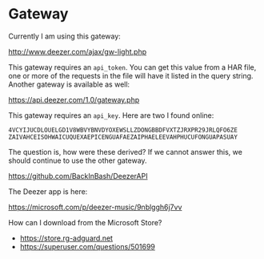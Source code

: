 # Gateway

Currently I am using this gateway:

http://www.deezer.com/ajax/gw-light.php

This gateway requires an `api_token`. You can get this value from a HAR file,
one or more of the requests in the file will have it listed in the query string.
Another gateway is available as well:

https://api.deezer.com/1.0/gateway.php

This gateway requires an `api_key`. Here are two I found online:

~~~
4VCYIJUCDLOUELGD1V8WBVYBNVDYOXEWSLLZDONGBBDFVXTZJRXPR29JRLQFO6ZE
ZAIVAHCEISOHWAICUQUEXAEPICENGUAFAEZAIPHAELEEVAHPHUCUFONGUAPASUAY
~~~

The question is, how were these derived? If we cannot answer this, we should
continue to use the other gateway.

https://github.com/BackInBash/DeezerAPI

The Deezer app is here:

https://microsoft.com/p/deezer-music/9nblggh6j7vv

How can I download from the Microsoft Store?

- https://store.rg-adguard.net
- https://superuser.com/questions/501699
